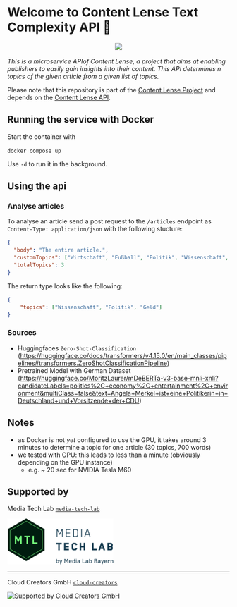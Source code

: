 # Welcome to Content Lense Text Complexity API 👋

<p align="center">
  <img src="https://user-images.githubusercontent.com/15559708/195378979-701254fa-ada7-41d4-abc7-494a40207a6d.png" />
</p>

_This is a microservice APIof Content Lense, a project that aims at enabling publishers to easily gain insights into their content._
_This API determines n topics of the given article from a given list of topics._

Please note that this repository is part of the [Content Lense Project](https://github.com/content-lense) and depends on the [Content Lense API](https://github.com/content-lense/content-lense-api).


## Running the service with Docker

Start the container with

`docker compose up`

Use `-d` to run it in the background.

## Using the api

### Analyse articles

To analyse an article send a post request to the `/articles` endpoint as `Content-Type: application/json` with the following stucture:

```json
{
  "body": "The entire article.",
  "customTopics": ["Wirtschaft", "Fußball", "Politik", "Wissenschaft", "Geld"],
  "totalTopics": 3
}
```

The return type looks like the following:

```json
{
    "topics": ["Wissenschaft", "Politik", "Geld"]
}
```

### Sources

- Huggingfaces `Zero-Shot-Classification` (https://huggingface.co/docs/transformers/v4.15.0/en/main_classes/pipelines#transformers.ZeroShotClassificationPipeline)
- Pretrained Model with German Dataset (https://huggingface.co/MoritzLaurer/mDeBERTa-v3-base-mnli-xnli?candidateLabels=politics%2C+economy%2C+entertainment%2C+environment&multiClass=false&text=Angela+Merkel+ist+eine+Politikerin+in+Deutschland+und+Vorsitzende+der+CDU)

## Notes

- as Docker is not _yet_ configured to use the GPU, it takes around 3 minutes to determine a topic for one article (30 topics, 700 words) 
- we tested with GPU: this leads to less than a minute (obviously depending on the GPU instance)
  - e.g. ~ 20 sec for NVIDIA Tesla M60

## Supported by

Media Tech Lab [`media-tech-lab`](https://github.com/media-tech-lab)

<a href="https://www.media-lab.de/en/programs/media-tech-lab">
    <img src="https://raw.githubusercontent.com/media-tech-lab/.github/main/assets/mtl-powered-by.png" width="240" title="Media Tech Lab powered by logo">
</a>

---

Cloud Creators GmbH [`cloud-creators`](https://cloud-creators.de)

<a href="https://cloud-creators.de">
    <img src="https://cloud-creators.de/assets/images/cc-logo.svg" width="240" title="Supported by Cloud Creators GmbH">
</a>
